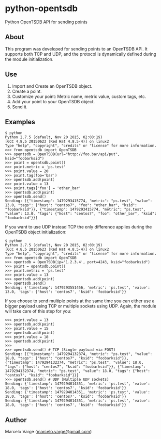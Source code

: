 # python-opentsdb
Python OpenTSDB API for sending points

## About
This program was developed for sending points to an OpenTSDB API. It supports both TCP and UDP, and the protocol is dynamically defined during the module initialization.

## Use

1. Import and Create an OpenTSDB object.
2. Create a point.
3. Customize your point: Metric name, metric value, custom tags, etc.
4. Add your point to your OpenTSDB object.
5. Send it.

## Examples

```
$ python
Python 2.7.5 (default, Nov 20 2015, 02:00:19) 
[GCC 4.8.5 20150623 (Red Hat 4.8.5-4)] on linux2
Type "help", "copyright", "credits" or "license" for more information.
>>> from opentsdb import OpenTSDB
>>> opentsdb = OpenTSDB(url="http://foo.bar/api/put", ksid="foobarksid")
>>> point = opentsdb.point()
>>> point.metric = 'ps.test'
>>> point.value = 20
>>> point.tag(foo='bar')
>>> opentsdb.add(point)
>>> point.value = 13
>>> point.tags['foo'] = 'other_bar'
>>> opentsdb.add(point)
>>> opentsdb.send()
Sending: [{"timestamp": 1479293415774, "metric": "ps.test", "value": 13.0, "tags": {"host": "centos7", "foo": "other_bar", "ksid": "foobarksid"}}, {"timestamp": 1479293415774, "metric": "ps.test", "value": 13.0, "tags": {"host": "centos7", "foo": "other_bar", "ksid": "foobarksid"}}]
```

If you want to use UDP instead TCP the only difference applies during the OpenTSDB object initialization:

```
$ python
Python 2.7.5 (default, Nov 20 2015, 02:00:19) 
[GCC 4.8.5 20150623 (Red Hat 4.8.5-4)] on linux2
Type "help", "copyright", "credits" or "license" for more information.
>>> from opentsdb import OpenTSDB
>>> opentsdb = OpenTSDB(ip='1.2.3.4', port=4243, ksid="foobarksid")
>>> point = opentsdb.point()
>>> point.metric = 'ps.test'
>>> point.value = 13
>>> opentsdb.add(point)
>>> opentsdb.send()
Sending: {'timestamp': 1479293551456, 'metric': 'ps.test', 'value': 13.0, 'tags': {'host': 'centos7', 'ksid': 'foobarksid'}}
```

If you choose to send multiple points at the same time you can either use a bigger payload using TCP or multiple sockets using UDP. Again, the module will take care of this step for you:

```
>>> point.value = 13
>>> opentsdb.add(point)
>>> point.value = 15
>>> opentsdb.add(point)
>>> point.value = 18
>>> opentsdb.add(point)
>>>
>>> opentsdb.send() # TCP (Single payload via POST)
Sending: [{"timestamp": 1479294132374, "metric": "ps.test", "value": 18.0, "tags": {"host": "centos7", "ksid": "foobarksid"}}, {"timestamp": 1479294132374, "metric": "ps.test", "value": 18.0, "tags": {"host": "centos7", "ksid": "foobarksid"}}, {"timestamp": 1479294132374, "metric": "ps.test", "value": 18.0, "tags": {"host": "centos7", "ksid": "foobarksid"}}]
>>> opentsdb.send() # UDP (Multiple UDP sockets)
Sending: {'timestamp': 1479294014351, 'metric': 'ps.test', 'value': 18.0, 'tags': {'host': 'centos7', 'ksid': 'foobarksid'}}
Sending: {'timestamp': 1479294014351, 'metric': 'ps.test', 'value': 18.0, 'tags': {'host': 'centos7', 'ksid': 'foobarksid'}}
Sending: {'timestamp': 1479294014351, 'metric': 'ps.test', 'value': 18.0, 'tags': {'host': 'centos7', 'ksid': 'foobarksid'}}
```

## Author

Marcelo Varge
(marcelo.varge@gmail.com)
